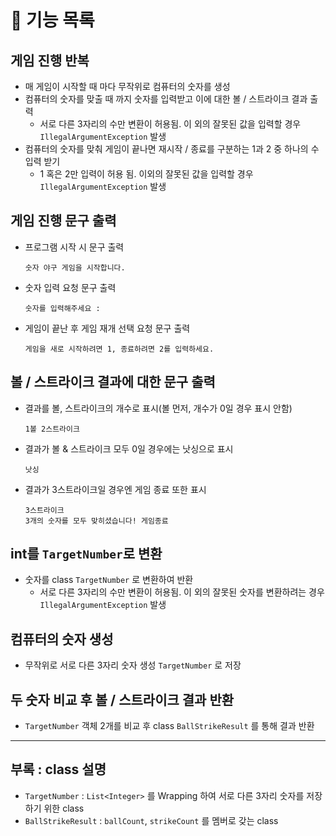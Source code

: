 # 📃 기능 목록

## 게임 진행 반복

- 매 게임이 시작할 때 마다 무작위로 컴퓨터의 숫자를 생성
- 컴퓨터의 숫자를 맞출 때 까지 숫자를 입력받고 이에 대한 볼 / 스트라이크 결과 출력
  - 서로 다른 3자리의 수만 변환이 허용됨. 이 외의 잘못된 값을 입력할 경우 `IllegalArgumentException` 발생
- 컴퓨터의 숫자를 맞춰 게임이 끝나면 재시작 / 종료를 구분하는 1과 2 중 하나의 수 입력 받기
  - 1 혹은 2만 입력이 허용 됨. 이외의 잘못된 값을 입력할 경우 `IllegalArgumentException` 발생

## 게임 진행 문구 출력

- 프로그램 시작 시 문구 출력

    ```
    숫자 야구 게임을 시작합니다.
    
    ```
- 숫자 입력 요청 문구 출력

  ```
  숫자를 입력해주세요 : 
  ```

- 게임이 끝난 후 게임 재개 선택 요청 문구 출력

    ```
    게임을 새로 시작하려면 1, 종료하려면 2를 입력하세요.
  
    ```

## 볼 / 스트라이크 결과에 대한 문구 출력
  - 결과를 볼, 스트라이크의 개수로 표시(볼 먼저, 개수가 0일 경우 표시 안함)

    ```
    1볼 2스트라이크
    
    ```

  - 결과가 볼 & 스트라이크 모두 0일 경우에는 낫싱으로 표시

    ```
    낫싱
    
    ```

  - 결과가 3스트라이크일 경우엔 게임 종료 또한 표시

    ```
    3스트라이크
    3개의 숫자를 모두 맞히셨습니다! 게임종료
    
    ```

## int를 `TargetNumber`로 변환

- 숫자를 class `TargetNumber` 로 변환하여 반환 
  - 서로 다른 3자리의 수만 변환이 허용됨. 이 외의 잘못된 숫자를 변환하려는 경우 `IllegalArgumentException` 발생

## 컴퓨터의 숫자 생성

- 무작위로 서로 다른 3자리 숫자 생성 `TargetNumber` 로 저장

## 두 숫자 비교 후 볼 / 스트라이크 결과 반환

- `TargetNumber` 객체 2개를 비교 후 class `BallStrikeResult` 를 통해 결과 반환

---

## 부록 : class 설명

- `TargetNumber` : `List<Integer>` 를 Wrapping 하여 서로 다른 3자리 숫자를 저장하기 위한 class
- `BallStrikeResult` :  `ballCount`, `strikeCount` 를 멤버로 갖는 class
